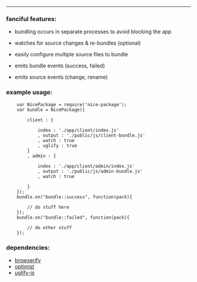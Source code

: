 ***
### fanciful features:

 * bundling occurs in separate processes to avoid blocking the app

 * watches for source changes & re-bundles (optional)

 * easily configure multiple source files to bundle

 * emits bundle events (success, failed)

 * emits source events (change, rename)

### example usage:


		var NicePackage = require('nice-package');
		var bundle = NicePackage({

			client : { 

				index : './app/client/index.js' 
				, output : './public/js/client-bundle.js'
				, watch : true
				, uglify : true
			}
			, admin : {

				index : './app/client/admin/index.js'
				, output : './public/js/admin-bundle.js'
				, watch : true

			}
		});
		bundle.on("bundle::success", function(pack){

			// do stuff here
		});
		bundle.on("bundle::failed", function(pack){

			// do other stuff
		});

### dependencies:

 * [browserify](https://github.com/substack/node-browserify)
 * [optimist](https://github.com/substack/node-optimist)
 * [uglify-js](https://github.com/mishoo/UglifyJS)
